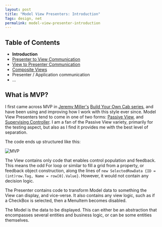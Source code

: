 ```yaml
---
layout: post
title: "Model View Presenters: Introduction"
Tags: design, net
permalink: model-view-presenter-introduction
---
```


Table of Contents
----------------------------------

* **Introduction**
* [Presenter to View Communication][6]
* [View to Presenter Communication][7]
* [Composite Views][8]
* Presenter / Application communication
* ...

What is MVP?
------------

I first came across MVP in [Jeremy Miller's][1] [Build Your Own Cab series][2], and have been using and improving how I work with this style ever since.  Model View Presenters tend to come in one of two forms: [Passive View][3], and [Supervising Controller][4].  I am a fan of the Passive View variety, primarily for the testing aspect, but also as I find it provides me with the best level of separation.

The code ends up structured like this:

![MVP][5]

The View contains only code that enables control population and feedback.  This means the odd For loop or similar to fill a grid from a property, or feedback object construction, along the lines of `new SelectedRowData {ID = (int)row.Tag, Name = row[0].Value}`.  However, it would not contain any decision logic.

The Presenter contains code to transform Model data to something the View can display, and vice-verse.  It also contains any view logic, such as if a CheckBox is selected, then a MenuItem becomes disabled.

The Model is the data to be displayed.  This can either be an abstraction that encompasses several entities and business logic, or can be some entities themselves.




[1]: http://codebetter.com/jeremymiller/
[2]: http://codebetter.com/jeremymiller/2007/07/26/the-build-your-own-cab-series-table-of-contents/
[3]: http://martinfowler.com/eaaDev/PassiveScreen.html
[4]: http://martinfowler.com/eaaDev/SupervisingPresenter.html
[5]: /images/91.jpg
[6]: /model-view-presenters-presenter-to-view-communication
[7]: /model-view-presenters-view-to-presenter-communication
[8]: /model-view-presenters-composite-views